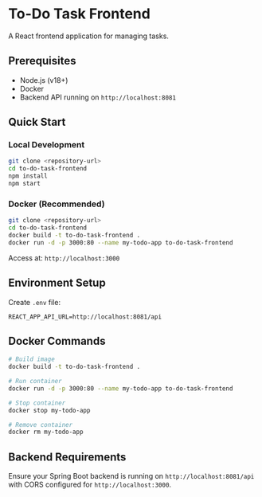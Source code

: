 # To-Do Task Frontend

A React frontend application for managing tasks.

## Prerequisites

- Node.js (v18+)
- Docker
- Backend API running on `http://localhost:8081`

## Quick Start

### Local Development
```bash
git clone <repository-url>
cd to-do-task-frontend
npm install
npm start
```

### Docker (Recommended)
```bash
git clone <repository-url>
cd to-do-task-frontend
docker build -t to-do-task-frontend .
docker run -d -p 3000:80 --name my-todo-app to-do-task-frontend
```

Access at: `http://localhost:3000`

## Environment Setup

Create `.env` file:
```
REACT_APP_API_URL=http://localhost:8081/api
```

## Docker Commands

```bash
# Build image
docker build -t to-do-task-frontend .

# Run container
docker run -d -p 3000:80 --name my-todo-app to-do-task-frontend

# Stop container
docker stop my-todo-app

# Remove container
docker rm my-todo-app
```

## Backend Requirements

Ensure your Spring Boot backend is running on `http://localhost:8081/api` with CORS configured for `http://localhost:3000`.
